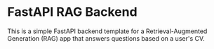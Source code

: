 # FastAPI RAG Backend

This is a simple FastAPI backend template for a Retrieval-Augmented Generation (RAG) app that answers questions based on a user's CV.
